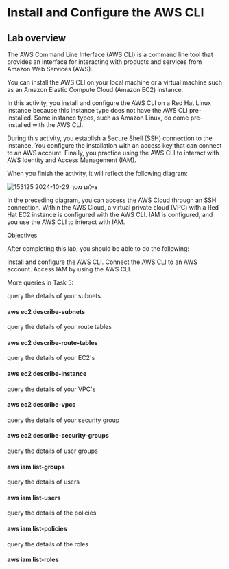 # Install and Configure the AWS CLI

## Lab overview

The AWS Command Line Interface (AWS CLI) is a command line tool that provides an interface for interacting with products and services from Amazon Web Services (AWS).

You can install the AWS CLI on your local machine or a virtual machine such as an Amazon Elastic Compute Cloud (Amazon EC2) instance.

In this activity, you install and configure the AWS CLI on a Red Hat Linux instance because this instance type does not have the AWS CLI pre-installed. Some instance types, such as Amazon Linux, do come pre-installed with the AWS CLI.

During this activity, you establish a Secure Shell (SSH) connection to the instance. You configure the installation with an access key that can connect to an AWS account. Finally, you practice using the AWS CLI to interact with AWS Identity and Access Management (IAM).

When you finish the activity, it will reflect the following diagram:

![צילום מסך 2024-10-29 153125](https://github.com/user-attachments/assets/d1f76297-7aaf-45f6-92b2-55e5d1c370fc)


In the preceding diagram, you can access the AWS Cloud through an SSH connection. Within the AWS Cloud, a virtual private cloud (VPC) with a Red Hat EC2 instance is configured with the AWS CLI. IAM is configured, and you use the AWS CLI to interact with IAM.

Objectives

After completing this lab, you should be able to do the following:

Install and configure the AWS CLI.
Connect the AWS CLI to an AWS account.
Access IAM by using the AWS CLI.


More queries in Task 5:

query the details of your subnets.

#### aws ec2 describe-subnets

query the details of your route tables

#### aws ec2 describe-route-tables

query the details of your EC2's

#### aws ec2 describe-instance

query the details of your VPC's

#### aws ec2 describe-vpcs

query the details of your security group

#### aws ec2 describe-security-groups

query the details of user groups

#### aws iam list-groups

query the details of users

#### aws iam list-users

query the details of the policies

#### aws iam list-policies

query the details of the roles

#### aws iam list-roles


